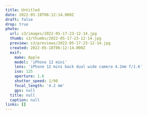 ```yaml
---
title: Untitled
date: 2022-05-18T06:12:14.000Z
draft: false
drop: true
photo:
  url: s3/images/2022-05-17-23-12-14.jpg
  thumb: s3/thumbs/2022-05-17-23-12-14.jpg
  preview: s3/previews/2022-05-17-23-12-14.jpg
  created: 2022-05-18T06:12:14.000Z
  exif:
    make: Apple
    model: 'iPhone 12 mini'
    lens: 'iPhone 12 mini back dual wide camera 4.2mm f/1.6'
    iso: 125
    aperture: 1.6
    shutter_speed: 1/90
    focal_length: '4.2 mm'
    gps: null
  title: null
  caption: null
links: []
---
```

